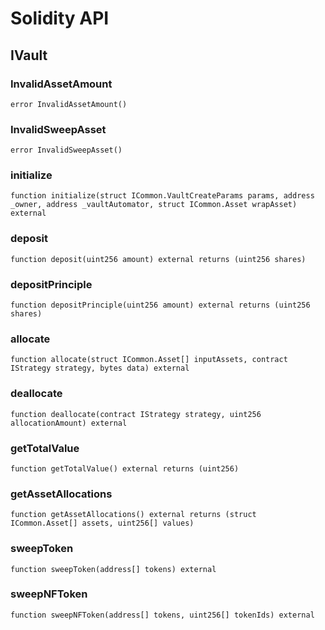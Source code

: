 # Solidity API

## IVault

### InvalidAssetAmount

```solidity
error InvalidAssetAmount()
```

### InvalidSweepAsset

```solidity
error InvalidSweepAsset()
```

### initialize

```solidity
function initialize(struct ICommon.VaultCreateParams params, address _owner, address _vaultAutomator, struct ICommon.Asset wrapAsset) external
```

### deposit

```solidity
function deposit(uint256 amount) external returns (uint256 shares)
```

### depositPrinciple

```solidity
function depositPrinciple(uint256 amount) external returns (uint256 shares)
```

### allocate

```solidity
function allocate(struct ICommon.Asset[] inputAssets, contract IStrategy strategy, bytes data) external
```

### deallocate

```solidity
function deallocate(contract IStrategy strategy, uint256 allocationAmount) external
```

### getTotalValue

```solidity
function getTotalValue() external returns (uint256)
```

### getAssetAllocations

```solidity
function getAssetAllocations() external returns (struct ICommon.Asset[] assets, uint256[] values)
```

### sweepToken

```solidity
function sweepToken(address[] tokens) external
```

### sweepNFToken

```solidity
function sweepNFToken(address[] tokens, uint256[] tokenIds) external
```

